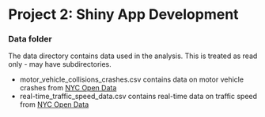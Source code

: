 # Project 2: Shiny App Development

### Data folder

The data directory contains data used in the analysis. This is treated as read only - may have subdirectories.
 - motor_vehicle_collisions_crashes.csv contains data on motor vehicle crashes from [NYC Open Data](https://data.cityofnewyork.us/Public-Safety/Motor-Vehicle-Collisions-Crashes/h9gi-nx95) 
 - real-time_traffic_speed_data.csv contains real-time data on traffic speed from [NYC Open Data](https://data.cityofnewyork.us/Transportation/Real-Time-Traffic-Speed-Data/qkm5-nuaq)


